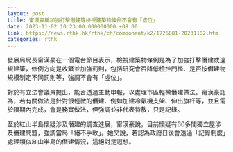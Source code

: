 ```yaml
---
layout: post
title: 甯漢豪稱加強打擊僭建等檢視建築物條例不會有「虛位」
date: 2023-11-02 10:23:00.000000000 +08:00
link: https://news.rthk.hk/rthk/ch/component/k2/1726081-20231102.htm
categories: rthk
---
```


發展局局長甯漢豪在一個電台節目表示，檢視建築物條例是為了加強打擊僭建或違規建築，修例方向是收緊並加強罰則，包括研究會否降低檢控門檻、是否按僭建物規模制定不同罰則等，強調不會有「虛位」。

對於有立法會議員提出，能否透過主動申報，以處理市區輕微僭建做法。甯漢豪認為，若有關做法是針對很輕微的僭建、例如加建冷氣機支架、伸出旗杆等，並且需於限期內完成，會是務實做法，但強調並非代表特赦，只是記錄。

至於紅山半島懷疑涉及僭建的調查進展，甯漢豪說，目前懷疑有60多間獨立屋涉及僭建問題，強調當局「絕不手軟」。她又說，若認為政府日後會透過「記錄制度」處理類似紅山半島的僭建情況，這絕對是遐想。
